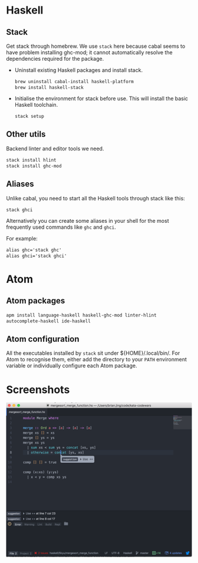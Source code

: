 # Haskell
## Stack
Get stack through homebrew. We use `stack` here because cabal seems to have problem installing ghc-mod; it cannot automatically resolve the dependencies required for the package.

- Uninstall existing Haskell packages and install stack.

  ```
  brew uninstall cabal-install haskell-platform
  brew install haskell-stack
  ```

- Initialise the environment for stack before use. This will install the basic Haskell toolchain.

  ```
  stack setup
  ```

## Other utils
Backend linter and editor tools we need.

```
stack install hlint
stack install ghc-mod
```

## Aliases
Unlike cabal, you need to start all the Haskell tools through stack like this:

```
stack ghci
```

Alternatively you can create some aliases in your shell for the most frequently used commands like `ghc` and `ghci`.

For example:

```
alias ghc='stack ghc'
alias ghci='stack ghci'
```

# Atom
## Atom packages
```
apm install language-haskell haskell-ghc-mod linter-hlint autocomplete-haskell ide-haskell
```

## Atom configuration
All the executables installed by `stack` sit under ${HOME}/.local/bin/. For Atom to recognise them, either add the directory to your `PATH` environment variable or individually configure each Atom package.

# Screenshots
![screenshot](images/screenshot-1.png "Syntax highlighter and linter")
